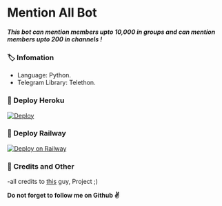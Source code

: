 # Mention All Bot
_**This bot can mention members upto 10,000 in groups and can mention members upto 200 in channels !**_

### 🏷 Infomation
- Language: Python.
- Telegram Library: Telethon.

### 🚀 Deploy Heroku
[![Deploy](https://www.herokucdn.com/deploy/button.svg)](https://heroku.com/deploy?template=https://github.com/AnjanaMadu/MentionAllBot)

### 🚄 Deploy Railway
[![Deploy on Railway](https://railway.app/button.svg)](https://railway.app/new/template?template=https%3A%2F%2Fgithub.com%2FHydrayt777%2FMention-All-Bot-Tg.git&envs=API_HASH%2CAPP_ID%2CTOKEN&API_HASHDesc=Get+this+value+from+my.telegram.org%21+Please+do+not+steal.&APP_IDDesc=Get+this+value+from+my.telegram.org%21+Please+do+not+steal.&TOKENDesc=Enter+bot+token.&referralCode=Hydrix)

### 🎯 Credits and Other
-all credits to [this](https://github.com/AnjanaMadu) guy,  Project ;)

**Do not forget to follow me on Github ✌️**
